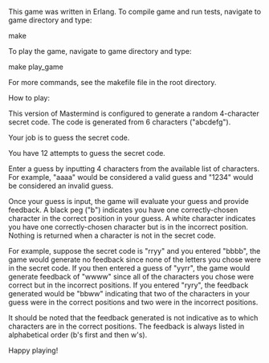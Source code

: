 This game was written in Erlang.  To compile game and run tests, navigate to game directory and type:

make

To play the game, navigate to game directory and type:

make play_game

For more commands, see the makefile file in the root directory.

How to play:

This version of Mastermind is configured to generate a random 4-character secret code.  The code is generated from 6 characters ("abcdefg").

Your job is to guess the secret code.

You have 12 attempts to guess the secret code.

Enter a guess by inputting 4 characters from the available list of characters.  For example, "aaaa" would be considered a valid guess and "1234" would be considered an invalid guess.

Once your guess is input, the game will evaluate your guess and provide feedback.  A black peg ("b") indicates you have one correctly-chosen character in the correct position in your guess.  A white character indicates you have one correctly-chosen character but is in the incorrect position.  Nothing is returned when a character is not in the secret code.

For example, suppose the secret code is "rryy" and you entered "bbbb", the game would generate no feedback since none of the letters you chose were in the secret code.  If you then entered a guess of "yyrr", the game would generate feedback of "wwww" since all of the characters you chose were correct but in the incorrect positions.  If you entered "ryry", the feedback generated would be "bbww" indicating that two of the characters in your guess were in the correct positions and two were in the incorrect positions.

It should be noted that the feedback generated is not indicative as to which characters are in the correct positions.  The feedback is always listed in alphabetical order (b's first and then w's).


Happy playing!